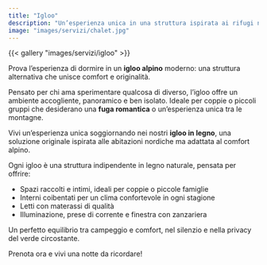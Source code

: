 ```yaml
---
title: "Igloo"
description: "Un’esperienza unica in una struttura ispirata ai rifugi nordici."
image: "images/servizi/chalet.jpg"
---
```


{{< gallery "images/servizi/igloo" >}}

Prova l’esperienza di dormire in un **igloo alpino** moderno: una struttura alternativa che unisce comfort e originalità.

Pensato per chi ama sperimentare qualcosa di diverso, l’igloo offre un ambiente accogliente, panoramico e ben isolato. Ideale per coppie o piccoli gruppi che desiderano una **fuga romantica** o un’esperienza unica tra le montagne.

Vivi un’esperienza unica soggiornando nei nostri **igloo in legno**, una soluzione originale ispirata alle abitazioni nordiche ma adattata al comfort alpino.

Ogni igloo è una struttura indipendente in legno naturale, pensata per offrire:

- Spazi raccolti e intimi, ideali per coppie o piccole famiglie
- Interni coibentati per un clima confortevole in ogni stagione
- Letti con materassi di qualità
- Illuminazione, prese di corrente e finestra con zanzariera

Un perfetto equilibrio tra campeggio e comfort, nel silenzio e nella privacy del verde circostante.


Prenota ora e vivi una notte da ricordare!